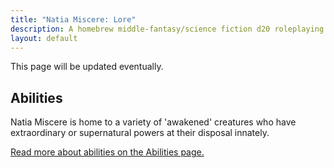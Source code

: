 ```yaml
---
title: "Natia Miscere: Lore"
description: A homebrew middle-fantasy/science fiction d20 roleplaying game system based on Pathfinder
layout: default
---
```


This page will be updated eventually.

## Abilities

Natia Miscere is home to a variety of 'awakened' creatures who have extraordinary or supernatural powers at their disposal innately.

[Read more about abilities on the Abilities page.](/lore/abilities)